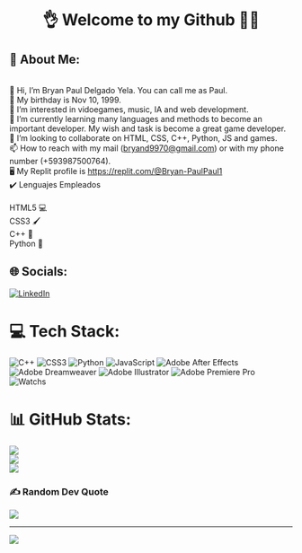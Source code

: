 <!---
bryandelgado99/bryandelgado99 is a ✨ special ✨ repository because its `README.md` (this file) appears on your GitHub profile.
You can click the Preview link to take a look at your changes.
--->


<h1 align="center">
👌 Welcome to my Github 👩‍💻
</h1>


## 💫 About Me:
<br>👋 Hi, I’m Bryan Paul Delgado Yela. You can call me as Paul.<br>🧁 My birthday is Nov 10, 1999.<br>👀 I’m interested in vidoegames, music, IA and web development.<br>🌱 I’m currently learning many languages and methods to become an important developer. My wish and task is become a great game developer.<br>💞️ I’m looking to collaborate on HTML, CSS, C++, Python, JS and games.<br>📫 How to reach with my mail (bryand9970@gmail.com) or with my phone number (+593987500764).<br>🖥️ My Replit profile is https://replit.com/@Bryan-PaulPaul1<br>✔️ Lenguajes Empleados<br><br>HTML5 💻<br>CSS3 🖌️<br>C++ 🔡<br>Python 🐍


## 🌐 Socials:
[![LinkedIn](https://img.shields.io/badge/LinkedIn-%230077B5.svg?logo=linkedin&logoColor=white)](https://www.linkedin.com/in/bryan-paul-delgado-24795520b/) 

# 💻 Tech Stack:
![C++](https://img.shields.io/badge/c++-%2300599C.svg?style=flat&logo=c%2B%2B&logoColor=white) ![CSS3](https://img.shields.io/badge/css3-%231572B6.svg?style=flat&logo=css3&logoColor=white) ![Python](https://img.shields.io/badge/python-3670A0?style=flat&logo=python&logoColor=ffdd54) ![JavaScript](https://img.shields.io/badge/javascript-%23323330.svg?style=flat&logo=javascript&logoColor=%23F7DF1E) ![Adobe After Effects](https://img.shields.io/badge/Adobe%20After%20Effects-9999FF.svg?style=flat&logo=Adobe%20After%20Effects&logoColor=white) ![Adobe Dreamweaver](https://img.shields.io/badge/Adobe%20Dreamweaver-FF61F6.svg?style=flat&logo=Adobe%20Dreamweaver&logoColor=white) ![Adobe Illustrator](https://img.shields.io/badge/adobeillustrator-%23FF9A00.svg?style=flat&logo=adobeillustrator&logoColor=white) ![Adobe Premiere Pro](https://img.shields.io/badge/Adobe%20Premiere%20Pro-9999FF.svg?style=flat&logo=Adobe%20Premiere%20Pro&logoColor=white) ![Watchs](	/github/watchers/:user/:repo?label=Watch)
# 📊 GitHub Stats:
![](https://github-readme-stats.vercel.app/api?username=bryandelgado99&theme=vue-dark&hide_border=false&include_all_commits=true&count_private=false)<br/>
![](https://github-readme-streak-stats.herokuapp.com/?user=bryandelgado99&theme=vue-dark&hide_border=false)<br/>
![](https://github-readme-stats.vercel.app/api/top-langs/?username=bryandelgado99&theme=vue-dark&hide_border=false&include_all_commits=true&count_private=false&layout=compact)

### ✍️ Random Dev Quote
![](https://quotes-github-readme.vercel.app/api?type=horizontal&theme=radical)

---
[![](https://visitcount.itsvg.in/api?id=bryandelgado99&icon=1&color=8)](https://visitcount.itsvg.in)

<!-- Proudly created with GPRM ( https://gprm.itsvg.in ) -->
